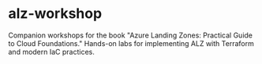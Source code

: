 # alz-workshop
Companion workshops for the book "Azure Landing Zones: Practical Guide to Cloud Foundations." Hands-on labs for implementing ALZ with Terraform and modern IaC practices.
